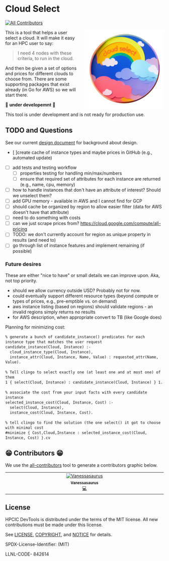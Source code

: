 # Cloud Select

<!-- ALL-CONTRIBUTORS-BADGE:START - Do not remove or modify this section -->
[![All Contributors](https://img.shields.io/badge/all_contributors-1-orange.svg?style=flat-square)](#contributors-)
<!-- ALL-CONTRIBUTORS-BADGE:END -->

<a target="_blank" rel="noopener noreferrer" href="https://github.com/converged-computing/cloud-select/blob/main/docs/assets/img/logo-transparent.png">
    <img align="right" style="width: 250px; float: right; padding-left: 20px;" src="https://github.com/converged-computing/cloud-select/raw/main/docs/assets/img/logo-transparent.png" alt="Cloud Select Logo">
</a>

This is a tool that helps a user select a cloud. It will make it easy for an HPC user to say:

> I need 4 nodes with these criteria, to run in the cloud.

And then be given a set of options and prices for different clouds to choose from.
There are some supporting packages that exist already (in Go for AWS) so we will
start there.

🚧️ **under developemnt** 🚧️

This tool is under development and is not ready for production use.




## TODO and Questions

See our current [design document](https://github.com/converged-computing/cloud-select/blob/main/docs/design.md) for background about design.

- [ ]create cache of instance types and maybe prices in GitHub (e.g., automated update)
- [ ] add tests and testing workflow
  - [ ] properties testing for handling min/max/numbers
  - [ ] ensure that required set of attributes for each instance are returned (e.g., name, cpu, memory)
- [ ] how to handle instances that don't have an attribute of interest? Should we unselect them?
- [ ] add GPU memory - available in AWS and I cannot find for GCP
- [ ] should cache be organized by region to allow easier filter (data for AWS doesn't have that attribute)
- [ ] need to do something with costs
- [ ] can we just scrape prices from? https://cloud.google.com/compute/all-pricing
- [ ] TODO: we don't currently account for region as unique property in results (and need to)
- [ ] go through list of instance features and implement remaining (if possible)

### Future desires

These are either "nice to have" or small details we can improve upon. Aka, not top priority.

- should we allow currency outside USD? Probably not for now.
- could eventually support different resource types (beyond compute or types of prices, e.g., pre-emptible vs. on demand)
- aws instance listing (based on regions) should validate regions - an invalid regions simply returns no results
- for AWS description, when appropriate convert to TB (like Google does)

Planning for minimizing cost:

```lp
% generate a bunch of candidate_instance() predicates for each instance type that matches the user request
candidate_instance(Cloud, Instance) :-
  cloud_instance_type(Cloud, Instance),
  instance_attr(Cloud, Instance, Name, Value) : requested_attr(Name, Value).

% Tell clingo to select exactly one (at least one and at most one) of them
1 { select(Cloud, Instance) : candidate_instance(Cloud, Instance) } 1.

% associate the cost from your input facts with every candidate instance
selected_instance_cost(Cloud, Instance, Cost) :-
  select(Cloud, Instance),
  instance_cost(Cloud, Instance, Cost).

% tell clingo to find the solution (the one select() it got to choose with minimal cost
#minimize { Cost,Cloud,Instance : selected_instance_cost(Cloud, Instance, Cost) }.cv
```

## 😁️ Contributors 😁️

We use the [all-contributors](https://github.com/all-contributors/all-contributors)
tool to generate a contributors graphic below.

<!-- ALL-CONTRIBUTORS-LIST:START - Do not remove or modify this section -->
<!-- prettier-ignore-start -->
<!-- markdownlint-disable -->
<table>
  <tbody>
    <tr>
      <td align="center" valign="top" width="14.28%"><a href="https://vsoch.github.io"><img src="https://avatars.githubusercontent.com/u/814322?v=4?s=100" width="100px;" alt="Vanessasaurus"/><br /><sub><b>Vanessasaurus</b></sub></a><br /><a href="https://github.com/converged-computing/cloud-select/commits?author=vsoch" title="Code">💻</a></td>
    </tr>
  </tbody>
</table>

<!-- markdownlint-restore -->
<!-- prettier-ignore-end -->

<!-- ALL-CONTRIBUTORS-LIST:END -->

## License

HPCIC DevTools is distributed under the terms of the MIT license.
All new contributions must be made under this license.

See [LICENSE](https://github.com/converged-computing/cloud-select/blob/main/LICENSE),
[COPYRIGHT](https://github.com/converged-computing/cloud-select/blob/main/COPYRIGHT), and
[NOTICE](https://github.com/converged-computing/cloud-select/blob/main/NOTICE) for details.

SPDX-License-Identifier: (MIT)

LLNL-CODE- 842614
